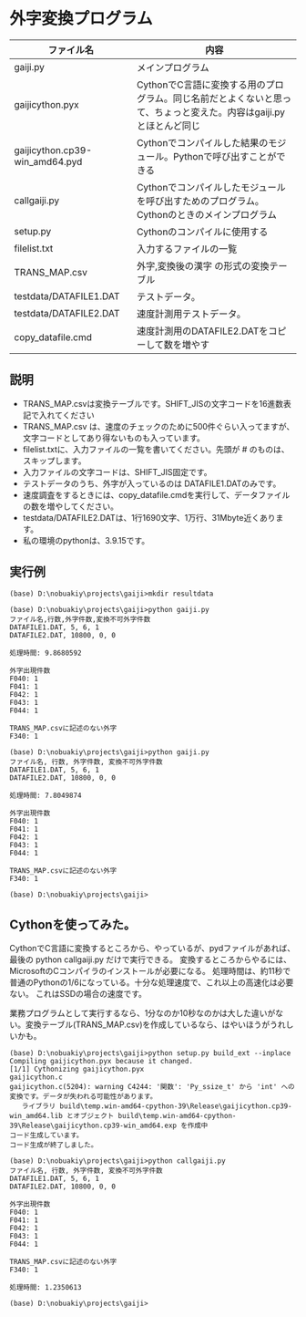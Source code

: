 # 外字変換プログラム

| ファイル名 | 内容 |
| ---------- | ---- |
| gaiji.py | メインプログラム |
| gaijicython.pyx | CythonでC言語に変換する用のプログラム。同じ名前だとよくないと思って、ちょっと変えた。内容はgaiji.pyとほとんど同じ |
| gaijicython.cp39-win_amd64.pyd | Cythonでコンパイルした結果のモジュール。Pythonで呼び出すことができる |
| callgaiji.py | Cythonでコンパイルしたモジュールを呼び出すためのプログラム。Cythonのときのメインプログラム |
| setup.py | Cythonのコンパイルに使用する |
| filelist.txt | 入力するファイルの一覧 |
| TRANS_MAP.csv | 外字,変換後の漢字 の形式の変換テーブル |
| testdata/DATAFILE1.DAT | テストデータ。 |
| testdata/DATAFILE2.DAT | 速度計測用テストデータ。 |
| copy_datafile.cmd | 速度計測用のDATAFILE2.DATをコピーして数を増やす |

## 説明
* TRANS_MAP.csvは変換テーブルです。SHIFT_JISの文字コードを16進数表記で入れてください
* TRANS_MAP.csv は、速度のチェックのために500件ぐらい入ってますが、文字コードとしてあり得ないものも入っています。
* filelist.txtに、入力ファイルの一覧を書いてください。先頭が # のものは、スキップします。
* 入力ファイルの文字コードは、SHIFT_JIS固定です。
* テストデータのうち、外字が入っているのは DATAFILE1.DATのみです。
* 速度調査をするときには、copy_datafile.cmdを実行して、データファイルの数を増やしてください。
* testdata/DATAFILE2.DATは、1行1690文字、1万行、31Mbyte近くあります。
* 私の環境のpythonは、3.9.15です。

## 実行例
```DOS
(base) D:\nobuakiy\projects\gaiji>mkdir resultdata

(base) D:\nobuakiy\projects\gaiji>python gaiji.py
ファイル名,行数,外字件数,変換不可外字件数
DATAFILE1.DAT, 5, 6, 1
DATAFILE2.DAT, 10800, 0, 0

処理時間: 9.8680592

外字出現件数
F040: 1
F041: 1
F042: 1
F043: 1
F044: 1

TRANS_MAP.csvに記述のない外字
F340: 1

(base) D:\nobuakiy\projects\gaiji>python gaiji.py
ファイル名, 行数, 外字件数, 変換不可外字件数
DATAFILE1.DAT, 5, 6, 1
DATAFILE2.DAT, 10800, 0, 0

処理時間: 7.8049874

外字出現件数
F040: 1
F041: 1
F042: 1
F043: 1
F044: 1

TRANS_MAP.csvに記述のない外字
F340: 1

(base) D:\nobuakiy\projects\gaiji>
```

## Cythonを使ってみた。
CythonでC言語に変換するところから、やっているが、pydファイルがあれば、最後の python callgaiji.py だけで実行できる。
変換するところからやるには、MicrosoftのCコンパイラのインストールが必要になる。
処理時間は、約11秒で普通のPythonの1/6になっている。十分な処理速度で、これ以上の高速化は必要ない。
これはSSDの場合の速度です。

業務プログラムとして実行するなら、1分なのか10秒なのかは大した違いがない。変換テーブル(TRANS_MAP.csv)を作成しているなら、はやいほうがうれしいかも。

```DOC
(base) D:\nobuakiy\projects\gaiji>python setup.py build_ext --inplace
Compiling gaijicython.pyx because it changed.
[1/1] Cythonizing gaijicython.pyx
gaijicython.c
gaijicython.c(5204): warning C4244: '関数': 'Py_ssize_t' から 'int' への変換です。データが失われる可能性があります。
   ライブラリ build\temp.win-amd64-cpython-39\Release\gaijicython.cp39-win_amd64.lib とオブジェクト build\temp.win-amd64-cpython-39\Release\gaijicython.cp39-win_amd64.exp を作成中
コード生成しています。
コード生成が終了しました。

(base) D:\nobuakiy\projects\gaiji>python callgaiji.py
ファイル名, 行数, 外字件数, 変換不可外字件数
DATAFILE1.DAT, 5, 6, 1
DATAFILE2.DAT, 10800, 0, 0

外字出現件数
F040: 1
F041: 1
F042: 1
F043: 1
F044: 1

TRANS_MAP.csvに記述のない外字
F340: 1

処理時間: 1.2350613

(base) D:\nobuakiy\projects\gaiji>
```